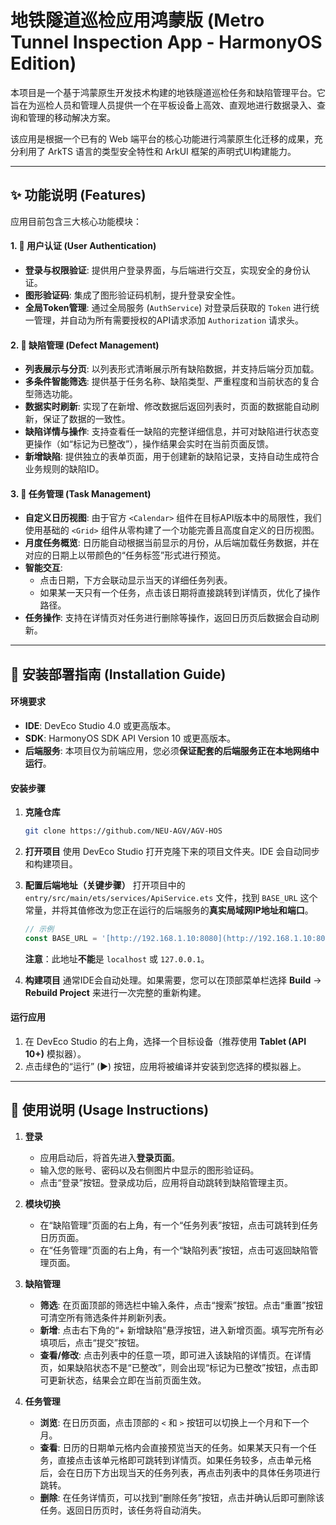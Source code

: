 # 地铁隧道巡检应用鸿蒙版 (Metro Tunnel Inspection App - HarmonyOS Edition)

本项目是一个基于鸿蒙原生开发技术构建的地铁隧道巡检任务和缺陷管理平台。它旨在为巡检人员和管理人员提供一个在平板设备上高效、直观地进行数据录入、查询和管理的移动解决方案。

该应用是根据一个已有的 Web 端平台的核心功能进行鸿蒙原生化迁移的成果，充分利用了 ArkTS 语言的类型安全特性和 ArkUI 框架的声明式UI构建能力。

---

## ✨ 功能说明 (Features)

应用目前包含三大核心功能模块：

#### 1. 👤 用户认证 (User Authentication)
- **登录与权限验证**: 提供用户登录界面，与后端进行交互，实现安全的身份认证。
- **图形验证码**: 集成了图形验证码机制，提升登录安全性。
- **全局Token管理**: 通过全局服务 (`AuthService`) 对登录后获取的 `Token` 进行统一管理，并自动为所有需要授权的API请求添加 `Authorization` 请求头。

#### 2. 🐛 缺陷管理 (Defect Management)
- **列表展示与分页**: 以列表形式清晰展示所有缺陷数据，并支持后端分页加载。
- **多条件智能筛选**: 提供基于任务名称、缺陷类型、严重程度和当前状态的复合型筛选功能。
- **数据实时刷新**: 实现了在新增、修改数据后返回列表时，页面的数据能自动刷新，保证了数据的一致性。
- **缺陷详情与操作**: 支持查看任一缺陷的完整详细信息，并可对缺陷进行状态变更操作（如“标记为已整改”），操作结果会实时在当前页面反馈。
- **新增缺陷**: 提供独立的表单页面，用于创建新的缺陷记录，支持自动生成符合业务规则的缺陷ID。

#### 3. 📅 任务管理 (Task Management)
- **自定义日历视图**: 由于官方 `<Calendar>` 组件在目标API版本中的局限性，我们使用基础的 `<Grid>` 组件从零构建了一个功能完善且高度自定义的日历视图。
- **月度任务概览**: 日历能自动根据当前显示的月份，从后端加载任务数据，并在对应的日期上以带颜色的“任务标签”形式进行预览。
- **智能交互**:
    - 点击日期，下方会联动显示当天的详细任务列表。
    - 如果某一天只有一个任务，点击该日期将直接跳转到详情页，优化了操作路径。
- **任务操作**: 支持在详情页对任务进行删除等操作，返回日历页后数据会自动刷新。

---

## 🚀 安装部署指南 (Installation Guide)

#### 环境要求
- **IDE**: DevEco Studio 4.0 或更高版本。
- **SDK**: HarmonyOS SDK API Version 10 或更高版本。
- **后端服务**: 本项目仅为前端应用，您必须**保证配套的后端服务正在本地网络中运行**。

#### 安装步骤
1.  **克隆仓库**
    ```bash
    git clone https://github.com/NEU-AGV/AGV-HOS
    ```

2.  **打开项目**
    使用 DevEco Studio 打开克隆下来的项目文件夹。IDE 会自动同步和构建项目。

3.  **配置后端地址（关键步骤）**
    打开项目中的 `entry/src/main/ets/services/ApiService.ets` 文件，找到 `BASE_URL` 这个常量，并将其值修改为您正在运行的后端服务的**真实局域网IP地址和端口**。
    ```typescript
    // 示例
    const BASE_URL = '[http://192.168.1.10:8080](http://192.168.1.10:8080)'; 
    ```
    **注意**：此地址**不能**是 `localhost` 或 `127.0.0.1`。

4.  **构建项目**
    通常IDE会自动处理。如果需要，您可以在顶部菜单栏选择 **Build** -> **Rebuild Project** 来进行一次完整的重新构建。

#### 运行应用
1.  在 DevEco Studio 的右上角，选择一个目标设备（推荐使用 **Tablet (API 10+)** 模拟器）。
2.  点击绿色的“运行” (▶️) 按钮，应用将被编译并安装到您选择的模拟器上。

---

## 📖 使用说明 (Usage Instructions)

1.  **登录**
    - 应用启动后，将首先进入**登录页面**。
    - 输入您的账号、密码以及右侧图片中显示的图形验证码。
    - 点击“登录”按钮。登录成功后，应用将自动跳转到缺陷管理主页。

2.  **模块切换**
    - 在“缺陷管理”页面的右上角，有一个“任务列表”按钮，点击可跳转到任务日历页面。
    - 在“任务管理”页面的右上角，有一个“缺陷列表”按钮，点击可返回缺陷管理页面。

3.  **缺陷管理**
    - **筛选**: 在页面顶部的筛选栏中输入条件，点击“搜索”按钮。点击“重置”按钮可清空所有筛选条件并刷新列表。
    - **新增**: 点击右下角的“+ 新增缺陷”悬浮按钮，进入新增页面。填写完所有必填项后，点击“提交”按钮。
    - **查看/修改**: 点击列表中的任意一项，即可进入该缺陷的详情页。在详情页，如果缺陷状态不是“已整改”，则会出现“标记为已整改”按钮，点击即可更新状态，结果会立即在当前页面生效。

4.  **任务管理**
    - **浏览**: 在日历页面，点击顶部的 `<` 和 `>` 按钮可以切换上一个月和下一个月。
    - **查看**: 日历的日期单元格内会直接预览当天的任务。如果某天只有一个任务，直接点击该单元格即可跳转到详情页。如果任务较多，点击单元格后，会在日历下方出现当天的任务列表，再点击列表中的具体任务项进行跳转。
    - **删除**: 在任务详情页，可以找到“删除任务”按钮，点击并确认后即可删除该任务。返回日历页时，该任务将自动消失。
